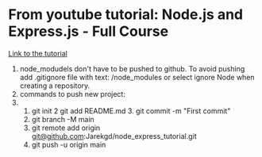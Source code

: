# From youtube tutorial: Node.js and Express.js - Full Course 
[Link to the tutorial](https://www.youtube.com/watch?v=Oe421EPjeBE&t=3990s "Node.js and Express.js - Full Course ")

1. node_modudels don't have to be pushed to github. To avoid pushing add .gitignore file with text: /node_modules or select ignore Node when creating a repository.
2. commands to push new project:
3. 1. git init
   2 git add README.md
        3. git commit -m "First commit"
    4. git branch -M main
    5. git remote add origin git@github.com:Jarekgd/node_express_tutorial.git
    6. git push -u origin main
